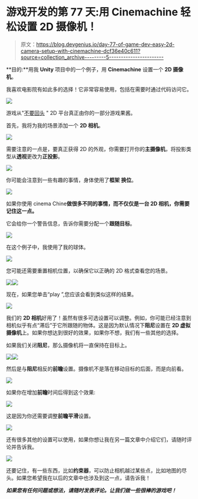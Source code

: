 # 游戏开发的第 77 天:用 Cinemachine 轻松设置 2D 摄像机！

> 原文：<https://blog.devgenius.io/day-77-of-game-dev-easy-2d-camera-setup-with-cinemachine-dcf36e40c611?source=collection_archive---------5----------------------->

**目的:**用我 **Unity** 项目中的一个例子，用 **Cinemachine** 设置一个 **2D 摄像机**。

我喜欢电影院有如此多的选择！它非常容易使用，包括在需要时通过代码访问它。

![](img/104d0886c236724d4719cda30eb28682.png)

游戏从"[不要回头](https://murkes.itch.io/dont-turn-back) " 2D 平台真正由你的一部分游戏果酱。

首先，我将为我的场景添加一个 **2D 相机**。

![](img/d49ac0a40b852df7113a664c342c0474.png)

需要注意的一点是，要真正获得 2D 的外观，你需要打开你的**主摄像机**，将投影类型从**透视**更改为**正投影**。

![](img/ac5610a92e1a4d4ef7d19c21f6598dc1.png)

你可能会注意到一些有趣的事情，身体使用了**框架** **换位**。

![](img/4def4fdc6cbe0e1a06b6636d3c757e21.png)

如果你使用 cinema Chine**做很多不同的事情，而不仅仅是一台 2D 相机，你需要记住这一点。**

它会给你一个警告信息，告诉你需要分配一个**跟随目标**。

![](img/baae24d3ce31375dd6941ea338b3b547.png)

在这个例子中，我使用了我的球体。

![](img/9b29ccfca366027694fc156543d151b3.png)

您可能还需要重置相机位置，以确保它以正确的 2D 格式查看您的场景。

![](img/5da3374a2ccbbe981824e08ed3d6477c.png)![](img/7df8628b6083d244ffe7cbb8b7243cba.png)

现在，如果您单击“play ”,您应该会看到类似这样的结果。

![](img/350e08acec571ccbedaa9e9220680e73.png)

我们的 **2D 相机**好用了！虽然有很多可选设置可以调整。例如，你可能已经注意到相机似乎有点“滞后”于它所跟随的物体。这是因为默认情况下**阻尼**设置在 **2D 虚拟摄像机**上。如果你想达到很好的效果，如果你不想，我们有一些其他的选择。

如果我们关闭**阻尼**，那么摄像机将一直保持在目标上。

![](img/959deb6d372585286b348e0bc3acc50b.png)![](img/81e5783f8a9f4f64fc243ae7f6f9a8fc.png)

然后是与**阻尼**相反的**前瞻**设置。摄像机不是落在移动目标的后面，而是向前看。

![](img/8f6b25465d35757eb7ae033d4384f5f6.png)

如果你在增加**前瞻**时间后得到这个效果:

![](img/1411bf5ec5c5a59169342b9ccbb32f91.png)

这是因为你还需要调整**前瞻平滑**设置。

![](img/7d580f8b891e0dab82873f9b9a721900.png)

还有很多其他的设置可以使用，如果你想让我在另一篇文章中介绍它们，请随时评论并告诉我。

![](img/ab59fda5e680a958cf8118ede5a8f601.png)

还要记住，有一些东西，比如**约束器**，可以防止相机越过某些点，比如地图的尽头。如果您希望我在以后的文章中也涉及到这一点，请告诉我！

***如果您有任何问题或想法，请随时发表评论。让我们做一些很棒的游戏吧！***
